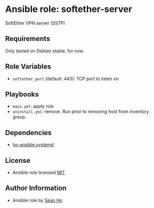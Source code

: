 # Ansible role: softether-server
SoftEther VPN server (SSTP)

## Requirements
Only tested on Debian stable, for now.

## Role Variables
+ `softether_port` (default: 443): TCP port to listen on

## Playbooks
+ `main.yml`: apply role
+ `uninstall.yml`: remove. Run prior to removing host from inventory group.

## Dependencies
+ [ho-ansible.systemd](https://github.com/ho-ansible/systemd)

## License
+ Ansible role licensed [MIT](LICENSE)

## Author Information
+ Ansible role by [Sean Ho](https://github.com/ho-ansible/)
